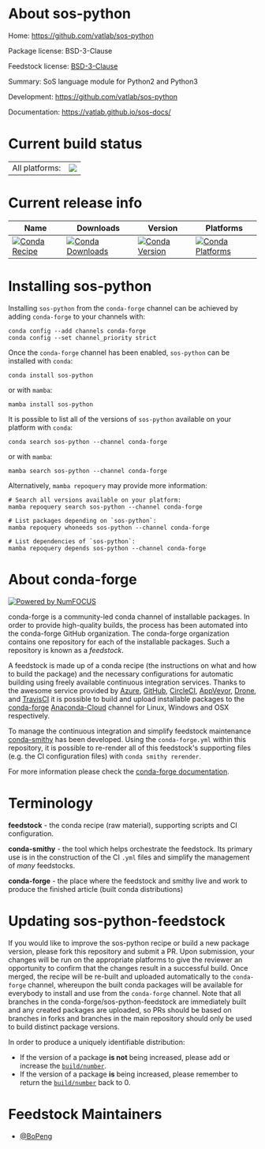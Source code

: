 About sos-python
================

Home: https://github.com/vatlab/sos-python

Package license: BSD-3-Clause

Feedstock license: [BSD-3-Clause](https://github.com/conda-forge/sos-python-feedstock/blob/main/LICENSE.txt)

Summary: SoS language module for Python2 and Python3

Development: https://github.com/vatlab/sos-python

Documentation: https://vatlab.github.io/sos-docs/

Current build status
====================


<table><tr><td>All platforms:</td>
    <td>
      <a href="https://dev.azure.com/conda-forge/feedstock-builds/_build/latest?definitionId=7710&branchName=main">
        <img src="https://dev.azure.com/conda-forge/feedstock-builds/_apis/build/status/sos-python-feedstock?branchName=main">
      </a>
    </td>
  </tr>
</table>

Current release info
====================

| Name | Downloads | Version | Platforms |
| --- | --- | --- | --- |
| [![Conda Recipe](https://img.shields.io/badge/recipe-sos--python-green.svg)](https://anaconda.org/conda-forge/sos-python) | [![Conda Downloads](https://img.shields.io/conda/dn/conda-forge/sos-python.svg)](https://anaconda.org/conda-forge/sos-python) | [![Conda Version](https://img.shields.io/conda/vn/conda-forge/sos-python.svg)](https://anaconda.org/conda-forge/sos-python) | [![Conda Platforms](https://img.shields.io/conda/pn/conda-forge/sos-python.svg)](https://anaconda.org/conda-forge/sos-python) |

Installing sos-python
=====================

Installing `sos-python` from the `conda-forge` channel can be achieved by adding `conda-forge` to your channels with:

```
conda config --add channels conda-forge
conda config --set channel_priority strict
```

Once the `conda-forge` channel has been enabled, `sos-python` can be installed with `conda`:

```
conda install sos-python
```

or with `mamba`:

```
mamba install sos-python
```

It is possible to list all of the versions of `sos-python` available on your platform with `conda`:

```
conda search sos-python --channel conda-forge
```

or with `mamba`:

```
mamba search sos-python --channel conda-forge
```

Alternatively, `mamba repoquery` may provide more information:

```
# Search all versions available on your platform:
mamba repoquery search sos-python --channel conda-forge

# List packages depending on `sos-python`:
mamba repoquery whoneeds sos-python --channel conda-forge

# List dependencies of `sos-python`:
mamba repoquery depends sos-python --channel conda-forge
```


About conda-forge
=================

[![Powered by
NumFOCUS](https://img.shields.io/badge/powered%20by-NumFOCUS-orange.svg?style=flat&colorA=E1523D&colorB=007D8A)](https://numfocus.org)

conda-forge is a community-led conda channel of installable packages.
In order to provide high-quality builds, the process has been automated into the
conda-forge GitHub organization. The conda-forge organization contains one repository
for each of the installable packages. Such a repository is known as a *feedstock*.

A feedstock is made up of a conda recipe (the instructions on what and how to build
the package) and the necessary configurations for automatic building using freely
available continuous integration services. Thanks to the awesome service provided by
[Azure](https://azure.microsoft.com/en-us/services/devops/), [GitHub](https://github.com/),
[CircleCI](https://circleci.com/), [AppVeyor](https://www.appveyor.com/),
[Drone](https://cloud.drone.io/welcome), and [TravisCI](https://travis-ci.com/)
it is possible to build and upload installable packages to the
[conda-forge](https://anaconda.org/conda-forge) [Anaconda-Cloud](https://anaconda.org/)
channel for Linux, Windows and OSX respectively.

To manage the continuous integration and simplify feedstock maintenance
[conda-smithy](https://github.com/conda-forge/conda-smithy) has been developed.
Using the ``conda-forge.yml`` within this repository, it is possible to re-render all of
this feedstock's supporting files (e.g. the CI configuration files) with ``conda smithy rerender``.

For more information please check the [conda-forge documentation](https://conda-forge.org/docs/).

Terminology
===========

**feedstock** - the conda recipe (raw material), supporting scripts and CI configuration.

**conda-smithy** - the tool which helps orchestrate the feedstock.
                   Its primary use is in the construction of the CI ``.yml`` files
                   and simplify the management of *many* feedstocks.

**conda-forge** - the place where the feedstock and smithy live and work to
                  produce the finished article (built conda distributions)


Updating sos-python-feedstock
=============================

If you would like to improve the sos-python recipe or build a new
package version, please fork this repository and submit a PR. Upon submission,
your changes will be run on the appropriate platforms to give the reviewer an
opportunity to confirm that the changes result in a successful build. Once
merged, the recipe will be re-built and uploaded automatically to the
`conda-forge` channel, whereupon the built conda packages will be available for
everybody to install and use from the `conda-forge` channel.
Note that all branches in the conda-forge/sos-python-feedstock are
immediately built and any created packages are uploaded, so PRs should be based
on branches in forks and branches in the main repository should only be used to
build distinct package versions.

In order to produce a uniquely identifiable distribution:
 * If the version of a package **is not** being increased, please add or increase
   the [``build/number``](https://docs.conda.io/projects/conda-build/en/latest/resources/define-metadata.html#build-number-and-string).
 * If the version of a package **is** being increased, please remember to return
   the [``build/number``](https://docs.conda.io/projects/conda-build/en/latest/resources/define-metadata.html#build-number-and-string)
   back to 0.

Feedstock Maintainers
=====================

* [@BoPeng](https://github.com/BoPeng/)

